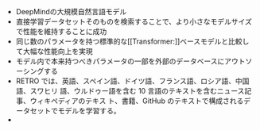 - DeepMindの大規模自然言語モデル
- 直接学習データセットそのものを検索することで、より小さなモデルサイズで性能を維持することに成功
- 同じ数のパラメータを持つ標準的な[[Transformer:]]ベースモデルと比較して大幅な性能向上を実現
- モデル内で本来持つべきパラメータの一部を外部のデータベースにアウトソーシングする
- RETRO では、英語、スペイン語、ドイツ語、フランス語、ロシア語、中国語、スワヒリ 語、ウルドゥー語を含む 10 言語のテキストを含むニュース記事、ウィキペディアのテキス ト、書籍、GitHub のテキストで構成されるデータセットでモデルを学習する。
- 